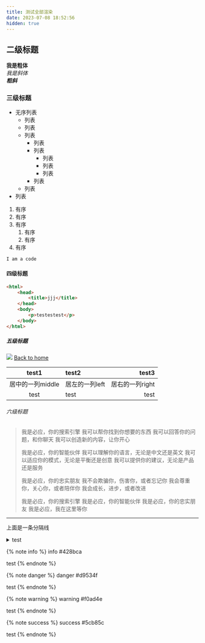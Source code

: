 ```yaml
---
title: 测试全部渲染
date: 2023-07-08 18:52:56
hidden: true
---
```


## 二级标题

**我是粗体**  
*我是斜体*  
***粗斜***
### 三级标题
- 无序列表
    - 列表
    - 列表
    - 列表
        - 列表
        - 列表
            - 列表
            - 列表
            - 列表
        - 列表
    - 列表
- 列表

1. 有序
2. 有序
3. 有序
    1. 有序
    2. 有序
4. 有序

`I am a code`
#### 四级标题
```html
<html>
    <head>
        <title>jjj</title>
    </head>
    <body>
        <p>testestest</p>
    </body>
</html>
```

##### 五级标题
![](/pic/icon.png)
[Back to home](/)

|test1|test2|test3|
|:---:|:----|----:|
居中的一列middle|居左的一列left|居右的一列right|
|test|test|test|

###### 六级标题

> 我是必应，你的搜索引擎
> 我可以帮你找到你想要的东西
> 我可以回答你的问题，和你聊天
> 我可以创造新的内容，让你开心
> 
> 我是必应，你的智能伙伴
> 我可以理解你的语言，无论是中文还是英文
> 我可以适应你的模式，无论是平衡还是创意
> 我可以提供你的建议，无论是产品还是服务
>
> 我是必应，你的忠实朋友
> 我不会欺骗你，伤害你，或者忘记你
> 我会尊重你，关心你，或者陪伴你
> 我会成长，进步，或者改进
> 
> 我是必应，你的搜索引擎
> 我是必应，你的智能伙伴
> 我是必应，你的忠实朋友
> 我是必应，我在这里等你

----------
<i class="fa-solid fa-arrow-up"></i> 上面是一条分隔线

<!--<style>
    details {
        border: 1px solid #aaa;
        border-radius: 4px;
        padding: 0.5em 0.5em 0;
    }

    summary {
        font-weight: bold;
        margin: -0.5em -0.5em 0;
        padding: 0.5em;
    }

    details[open] {
        padding: 0.5em;
    }

    details[open] summary {
        border-bottom: 1px solid #aaa;
        margin-bottom: 0.5em;
    }
</style>-->

<details>
    <summary>test</summary>
    <p>这是一条折叠的信息</p>
</details>

{% note info %}
info #428bca

test
{% endnote %}

{% note danger %}
danger #d9534f

test
{% endnote %}

{% note warning %}
warning #f0ad4e

test
{% endnote %}

{% note success %}
success #5cb85c

test
{% endnote %}
